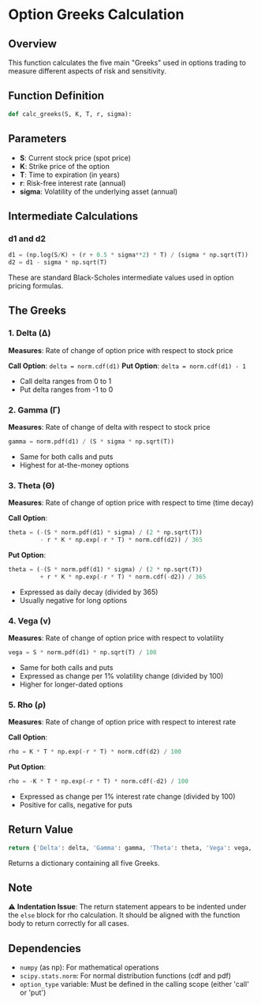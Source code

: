 # Option Greeks Calculation

## Overview
This function calculates the five main "Greeks" used in options trading to measure different aspects of risk and sensitivity.

## Function Definition
```python
def calc_greeks(S, K, T, r, sigma):
```

## Parameters
- **S**: Current stock price (spot price)
- **K**: Strike price of the option
- **T**: Time to expiration (in years)
- **r**: Risk-free interest rate (annual)
- **sigma**: Volatility of the underlying asset (annual)

## Intermediate Calculations

### d1 and d2
```python
d1 = (np.log(S/K) + (r + 0.5 * sigma**2) * T) / (sigma * np.sqrt(T))
d2 = d1 - sigma * np.sqrt(T)
```
These are standard Black-Scholes intermediate values used in option pricing formulas.

## The Greeks

### 1. Delta (Δ)
**Measures**: Rate of change of option price with respect to stock price

**Call Option**: `delta = norm.cdf(d1)`
**Put Option**: `delta = norm.cdf(d1) - 1`

- Call delta ranges from 0 to 1
- Put delta ranges from -1 to 0

### 2. Gamma (Γ)
**Measures**: Rate of change of delta with respect to stock price

```python
gamma = norm.pdf(d1) / (S * sigma * np.sqrt(T))
```

- Same for both calls and puts
- Highest for at-the-money options

### 3. Theta (Θ)
**Measures**: Rate of change of option price with respect to time (time decay)

**Call Option**:
```python
theta = (-(S * norm.pdf(d1) * sigma) / (2 * np.sqrt(T))
         - r * K * np.exp(-r * T) * norm.cdf(d2)) / 365
```

**Put Option**:
```python
theta = (-(S * norm.pdf(d1) * sigma) / (2 * np.sqrt(T))
         + r * K * np.exp(-r * T) * norm.cdf(-d2)) / 365
```

- Expressed as daily decay (divided by 365)
- Usually negative for long options

### 4. Vega (ν)
**Measures**: Rate of change of option price with respect to volatility

```python
vega = S * norm.pdf(d1) * np.sqrt(T) / 100
```

- Same for both calls and puts
- Expressed as change per 1% volatility change (divided by 100)
- Higher for longer-dated options

### 5. Rho (ρ)
**Measures**: Rate of change of option price with respect to interest rate

**Call Option**:
```python
rho = K * T * np.exp(-r * T) * norm.cdf(d2) / 100
```

**Put Option**:
```python
rho = -K * T * np.exp(-r * T) * norm.cdf(-d2) / 100
```

- Expressed as change per 1% interest rate change (divided by 100)
- Positive for calls, negative for puts

## Return Value
```python
return {'Delta': delta, 'Gamma': gamma, 'Theta': theta, 'Vega': vega, 'Rho': rho}
```

Returns a dictionary containing all five Greeks.

## Note
⚠️ **Indentation Issue**: The return statement appears to be indented under the `else` block for rho calculation. It should be aligned with the function body to return correctly for all cases.

## Dependencies
- `numpy` (as np): For mathematical operations
- `scipy.stats.norm`: For normal distribution functions (cdf and pdf)
- `option_type` variable: Must be defined in the calling scope (either 'call' or 'put')

